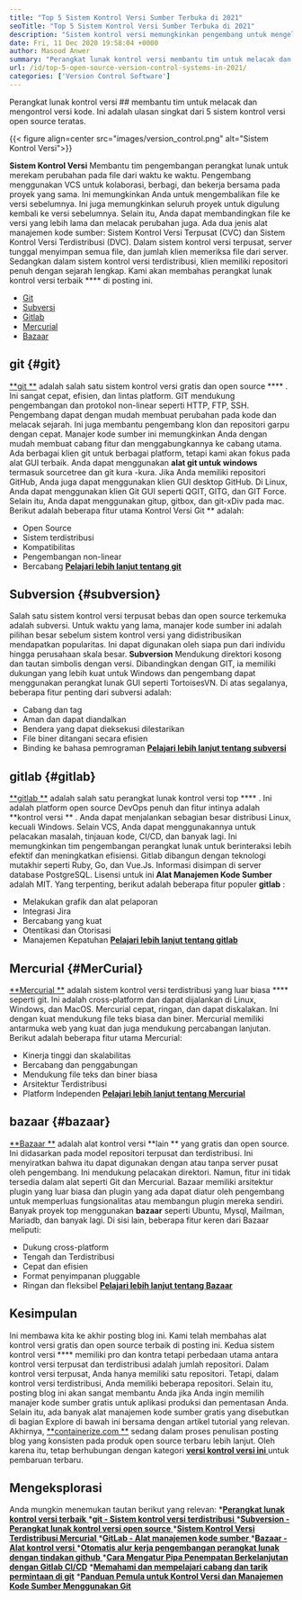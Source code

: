 ```yaml
---
title: "Top 5 Sistem Kontrol Versi Sumber Terbuka di 2021" 
seoTitle: "Top 5 Sistem Kontrol Versi Sumber Terbuka di 2021" 
description: "Sistem kontrol versi memungkinkan pengembang untuk mengelola perubahan pada kode dari waktu ke waktu. Kontrol versi open source hadir dalam model terdistribusi dan server klien." 
date: Fri, 11 Dec 2020 19:58:04 +0000
author: Masood Anwer
summary: "Perangkat lunak kontrol versi membantu tim untuk melacak dan mengontrol versi kode. Ini adalah ulasan singkat dari 5 sistem kontrol versi open source teratas." 
url: /id/top-5-open-source-version-control-systems-in-2021/
categories: ['Version Control Software']
---
```


Perangkat lunak kontrol versi ## membantu tim untuk melacak dan mengontrol versi kode. Ini adalah ulasan singkat dari 5 sistem kontrol versi open source teratas.

{{< figure align=center src="images/version_control.png" alt="Sistem Kontrol Versi">}}

**Sistem Kontrol Versi**  Membantu tim pengembangan perangkat lunak untuk merekam perubahan pada file dari waktu ke waktu. Pengembang menggunakan VCS untuk kolaborasi, berbagi, dan bekerja bersama pada proyek yang sama. Ini memungkinkan Anda untuk mengembalikan file ke versi sebelumnya. Ini juga memungkinkan seluruh proyek untuk digulung kembali ke versi sebelumnya. Selain itu, Anda dapat membandingkan file ke versi yang lebih lama dan melacak perubahan juga.
Ada dua jenis alat manajemen kode sumber: Sistem Kontrol Versi Terpusat (CVC) dan Sistem Kontrol Versi Terdistribusi (DVC). Dalam sistem kontrol versi terpusat, server tunggal menyimpan semua file, dan jumlah klien memeriksa file dari server. Sedangkan dalam sistem kontrol versi terdistribusi, klien memiliki repositori penuh dengan sejarah lengkap.
Kami akan membahas perangkat lunak kontrol versi terbaik  ****  di posting ini.
  * [Git][2]
  * [Subversi][3]
  * [Gitlab][4]
  * [Mercurial][5]
  * [Bazaar][6]

## git   {#git}
[**git **][7] adalah salah satu sistem kontrol versi gratis dan open source  **** . Ini sangat cepat, efisien, dan lintas platform. GIT mendukung pengembangan dan protokol non-linear seperti HTTP, FTP, SSH. Pengembang dapat dengan mudah membuat perubahan pada kode dan melacak sejarah. Ini juga membantu pengembang klon dan repositori garpu dengan cepat. Manajer kode sumber ini memungkinkan Anda dengan mudah membuat cabang fitur dan menggabungkannya ke cabang utama. Ada berbagai klien git untuk berbagai platform, tetapi kami akan fokus pada alat GUI terbaik. Anda dapat menggunakan  **alat git untuk windows**   termasuk sourcetree dan git kura -kura. Jika Anda memiliki repositori GitHub, Anda juga dapat menggunakan klien GUI desktop GitHub. Di Linux, Anda dapat menggunakan klien Git GUI seperti QGIT, GITG, dan GIT Force. Selain itu, Anda dapat menggunakan gitup, gitbox, dan git-xDiv pada mac.
Berikut adalah beberapa fitur utama Kontrol Versi Git ** adalah:
  * Open Source
  * Sistem terdistribusi
  * Kompatibilitas
  * Pengembangan non-linear
  * Bercabang
[**Pelajari lebih lanjut tentang git** ][8]

## Subversion   {#subversion}
Salah satu sistem kontrol versi terpusat bebas dan open source terkemuka adalah subversi. Untuk waktu yang lama, manajer kode sumber ini adalah pilihan besar sebelum sistem kontrol versi yang didistribusikan mendapatkan popularitas. Ini dapat digunakan oleh siapa pun dari individu hingga perusahaan skala besar. **Subversion**  Mendukung direktori kosong dan tautan simbolis dengan versi. Dibandingkan dengan GIT, ia memiliki dukungan yang lebih kuat untuk Windows dan pengembang dapat menggunakan perangkat lunak GUI seperti TortoisesVN.
Di atas segalanya, beberapa fitur penting dari subversi adalah:
  * Cabang dan tag
  * Aman dan dapat diandalkan
  * Bendera yang dapat dieksekusi dilestarikan
  * File biner ditangani secara efisien
  * Binding ke bahasa pemrograman
[**Pelajari lebih lanjut tentang subversi** ][9]

## gitlab   {#gitlab}
[**gitlab **][10] adalah salah satu perangkat lunak kontrol versi top  **** . Ini adalah platform open source DevOps penuh dan fitur intinya adalah  **kontrol versi ** . Anda dapat menjalankan sebagian besar distribusi Linux, kecuali Windows. Selain VCS, Anda dapat menggunakannya untuk pelacakan masalah, tinjauan kode, CI/CD, dan banyak lagi. Ini memungkinkan tim pengembangan perangkat lunak untuk berinteraksi lebih efektif dan meningkatkan efisiensi. Gitlab dibangun dengan teknologi mutakhir seperti Ruby, Go, dan Vue.Js. Informasi disimpan di server database PostgreSQL. Lisensi untuk ini  **Alat Manajemen Kode Sumber**   adalah MIT.
Yang terpenting, berikut adalah beberapa fitur populer **gitlab** :
  * Melakukan grafik dan alat pelaporan
  * Integrasi Jira
  * Bercabang yang kuat
  * Otentikasi dan Otorisasi
  * Manajemen Kepatuhan
[**Pelajari lebih lanjut tentang gitlab** ][11]

## Mercurial   {#MerCurial}
[**Mercurial **][12] adalah sistem kontrol versi terdistribusi yang luar biasa ****  seperti git. Ini adalah cross-platform dan dapat dijalankan di Linux, Windows, dan MacOS. Mercurial cepat, ringan, dan dapat diskalakan. Ini dengan kuat mendukung file teks biasa dan biner. Mercurial memiliki antarmuka web yang kuat dan juga mendukung percabangan lanjutan.
Berikut adalah beberapa fitur utama Mercurial:
  * Kinerja tinggi dan skalabilitas
  * Bercabang dan penggabungan
  * Mendukung file teks dan biner biasa
  * Arsitektur Terdistribusi
  * Platform Independen
[**Pelajari lebih lanjut tentang Mercurial** ][13]

## bazaar   {#bazaar}
[**Bazaar **][14] adalah alat kontrol versi  **lain **  yang gratis dan open source. Ini didasarkan pada model repositori terpusat dan terdistribusi. Ini menyiratkan bahwa itu dapat digunakan dengan atau tanpa server pusat oleh pengembang. Ini mendukung pelacakan direktori. Namun, fitur ini tidak tersedia dalam alat seperti Git dan Mercurial. Bazaar memiliki arsitektur plugin yang luar biasa dan plugin yang ada dapat diatur oleh pengembang untuk memperluas fungsionalitas atau membangun plugin mereka sendiri. Banyak proyek top menggunakan  **bazaar**   seperti Ubuntu, Mysql, Mailman, Mariadb, dan banyak lagi.
Di sisi lain, beberapa fitur keren dari Bazaar meliputi:
  * Dukung cross-platform
  * Tengah dan Terdistribusi
  * Cepat dan efisien
  * Format penyimpanan pluggable
  * Ringan dan fleksibel
[**Pelajari lebih lanjut tentang Bazaar** ][15]

## Kesimpulan
Ini membawa kita ke akhir posting blog ini. Kami telah membahas alat kontrol versi gratis dan open source terbaik di posting ini. Kedua sistem kontrol versi  ****  memiliki pro dan kontra tetapi perbedaan utama antara kontrol versi terpusat dan terdistribusi adalah jumlah repositori. Dalam kontrol versi terpusat, Anda hanya memiliki satu repositori. Tetapi, dalam kontrol versi terdistribusi, Anda memiliki beberapa repositori. Selain itu, posting blog ini akan sangat membantu Anda jika Anda ingin memilih manajer kode sumber gratis untuk aplikasi produksi dan pementasan Anda. Selain itu, ada banyak alat manajemen kode sumber gratis yang disebutkan di bagian Explore di bawah ini bersama dengan artikel tutorial yang relevan.
Akhirnya, [**containerize.com **][16] sedang dalam proses penulisan posting blog yang konsisten pada produk open source terbaru lebih lanjut. Oleh karena itu, tetap berhubungan dengan kategori [ **versi kontrol versi ini**  ][17] untuk pembaruan terbaru.

## Mengeksplorasi
Anda mungkin menemukan tautan berikut yang relevan:
  *[**Perangkat lunak kontrol versi terbaik** ][1]
  *[**git - Sistem kontrol versi terdistribusi** ][18]
  *[**Subversion - Perangkat lunak kontrol versi open source** ][19]
  *[**Sistem Kontrol Versi Terdistribusi Mercurial** ][20]
  *[**GitLab - Alat manajemen kode sumber** ][21]
  *[**Bazaar - Alat kontrol versi** ][22]
  *[**Otomatis alur kerja pengembangan perangkat lunak dengan tindakan github** ][23]
  ***[Cara Mengatur Pipa Penempatan Berkelanjutan dengan Gitlab CI/CD][24]** 
  ***[Memahami dan mempelajari cabang dan tarik permintaan di git][25]** 
  ***[Panduan Pemula untuk Kontrol Versi dan Manajemen Kode Sumber Menggunakan Git][26]** 

  
[1]: https://products.containerize.com/version-control
[2]: #Git
[3]: #Subversion
[4]: #GitLab
[5]: #Mercurial
[6]: #Bazaar
[7]: https://products.containerize.com/version-control/git/
[8]: https://git-scm.com/
[9]: https://subversion.apache.org/
[10]: https://products.containerize.com/version-control/gitlab/
[11]: https://about.gitlab.com/
[12]: https://products.containerize.com/version-control/mercurial/
[13]: https://www.mercurial-scm.org/
[14]: https://products.containerize.com/version-control/bazaar/
[15]: https://bazaar.canonical.com/
[16]: https://containerize.com
[17]: https://blog.containerize.com/category/version-control-software/
[18]: https://products.containerize.com/version-control/git
[19]: https://products.containerize.com/version-control/subversion
[20]: https://products.containerize.com/version-control/mercurial
[21]: https://products.containerize.com/version-control/gitlab
[22]: https://products.containerize.com/version-control/bazaar
[23]: https://blog.containerize.com/version-control-software/github-actions-tutorial-automate-your-first-workflow/
[24]: https://blog.containerize.com/version-control-software/gitlab-continuous-deployment-how-it-works/
[25]: https://blog.containerize.com/version-control-software/understand-and-learn-branches-and-pull-requests-in-git/
[26]: https://blog.containerize.com/2021/01/08/guide-to-version-control-and-source-code-management-using-git/
